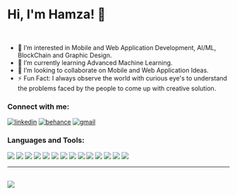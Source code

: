 # Hi, I'm Hamza! 👋

<br>

- 👀 I’m interested in Mobile and Web Application Development, AI/ML, BlockChain and Graphic Design.
- 🌱 I’m currently learning Advanced Machine Learning.
- 💞️ I’m looking to collaborate on Mobile and Web Application Ideas.
- ⚡ Fun Fact: I always observe the world with curious eye's to understand the problems faced by the people to come up with creative solution.

### Connect with me:
[![linkedin](https://img.shields.io/badge/linkedin-0A66C2?style=for-the-badge&logo=linkedin&logoColor=white)](https://www.linkedin.com/)
[![behance](https://img.shields.io/badge/behance-1DA1F2?style=for-the-badge&logo=behance&logoColor=white)](https://behance.com/hamzakhan48208)
[![gmail](https://img.shields.io/badge/gmail-red?style=for-the-badge&logo=gmail&logoColor=white)](mailto:hamzakhan48208)


### Languages and Tools:
<p>
<img src="https://img.icons8.com/color/48/000000/flutter.png" margin-right="10px">
<img src="https://img.icons8.com/color/48/000000/html-5--v1.png" margin-right="10px">
<img src="https://img.icons8.com/color/48/000000/css3.png" margin-right="10px">
<img src="https://img.icons8.com/color/48/000000/javascript--v1.png" margin-right="5px">
<img src="https://img.icons8.com/color/48/000000/react-native.png" margin-right="5px">
<img src="https://img.icons8.com/color/48/000000/c-plus-plus-logo.png" margin-right="5px">
<img src="https://img.icons8.com/fluency/48/000000/python.png" margin-right="5px">
<img src="https://img.icons8.com/color/48/000000/java-coffee-cup-logo--v1.png" margin-right="5px">
<img src="https://img.icons8.com/color/48/000000/figma--v1.png" margin-right="5px">
<img src="https://img.icons8.com/color/48/000000/adobe-photoshop--v1.png" margin-right="5px">
<img src="https://img.icons8.com/color/48/000000/adobe-illustrator--v1.png" margin-right="5px">
<img src="https://img.icons8.com/color/48/000000/firebase.png" margin-right="5px">
<img src="https://img.icons8.com/fluency/48/000000/mysql-logo.png" margin-right="5px">
<img src="https://img.icons8.com/color/48/000000/mongodb.png" margin-right="5px">
</p>
<hr>
<br>


<img align="left" src="https://github-readme-stats.vercel.app/api?username=HamzaKhan07&show_icons=true&hide_border=true&theme=cobalt">

<!---
HamzaKhan07/HamzaKhan07 is a ✨ special ✨ repository because its `README.md` (this file) appears on your GitHub profile.
You can click the Preview link to take a look at your changes.
--->
